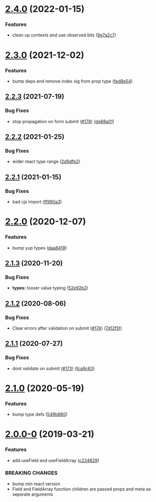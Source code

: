 # [2.4.0](https://github.com/jquense/react-formal/compare/v2.3.0...v2.4.0) (2022-01-15)


### Features

* clean up contexts and use observed bits ([9e7a2c7](https://github.com/jquense/react-formal/commit/9e7a2c7240b24dbe7db57bb4d5d0b63a7dace293))





# [2.3.0](https://github.com/jquense/react-formal/compare/v2.2.3...v2.3.0) (2021-12-02)


### Features

* bump deps and remove index sig from prop type ([fed8e54](https://github.com/jquense/react-formal/commit/fed8e5491b3a3af3903238506741759ac7c0a061))





## [2.2.3](https://github.com/jquense/react-formal/compare/v2.2.2...v2.2.3) (2021-07-19)


### Bug Fixes

* stop propagation on form submit ([#178](https://github.com/jquense/react-formal/issues/178)) ([de88a01](https://github.com/jquense/react-formal/commit/de88a0194ecef485a48e75028f2c86fa81650612))





## [2.2.2](https://github.com/jquense/react-formal/compare/v2.2.1...v2.2.2) (2021-01-25)


### Bug Fixes

* wider react type range ([2d9dfb2](https://github.com/jquense/react-formal/commit/2d9dfb255c444ff6576b333a2316b9b42aa843ac))





## [2.2.1](https://github.com/jquense/react-formal/compare/v2.2.0...v2.2.1) (2021-01-15)


### Bug Fixes

* bad cjs import ([ff990a3](https://github.com/jquense/react-formal/commit/ff990a34ae3203b91af48273830a9c032335e431))





# [2.2.0](https://github.com/jquense/react-formal/compare/v2.1.3...v2.2.0) (2020-12-07)


### Features

* bump yup types ([daa8419](https://github.com/jquense/react-formal/commit/daa841995df8bcedb0536f1fa424d82928d2b96f))





## [2.1.3](https://github.com/jquense/react-formal/compare/v2.1.2...v2.1.3) (2020-11-20)


### Bug Fixes

* **types:** looser value typing ([52e92b2](https://github.com/jquense/react-formal/commit/52e92b2))





## [2.1.2](https://github.com/jquense/react-formal/compare/v2.1.1...v2.1.2) (2020-08-06)


### Bug Fixes

* Clear errors after validation on submit ([#174](https://github.com/jquense/react-formal/issues/174)) ([7d12f5f](https://github.com/jquense/react-formal/commit/7d12f5f))





## [2.1.1](https://github.com/jquense/react-formal/compare/v2.1.0...v2.1.1) (2020-07-27)


### Bug Fixes

* dont validate on submit ([#173](https://github.com/jquense/react-formal/issues/173)) ([fca9c63](https://github.com/jquense/react-formal/commit/fca9c63))





# [2.1.0](https://github.com/jquense/react-formal/compare/v2.0.0...v2.1.0) (2020-05-19)


### Features

* bump type defs ([549b880](https://github.com/jquense/react-formal/commit/549b880574f086894c39f9b7d9e766c6861c42c0))





# [2.0.0-0](https://github.com/jquense/react-formal/compare/v1.0.0...v2.0.0-0) (2019-03-21)


### Features

* add useField and useFieldArray ([c224829](https://github.com/jquense/react-formal/commit/c224829))


### BREAKING CHANGES

* bump min react version
* Field and FieldArray function children are passed props and meta as seperate arguments



